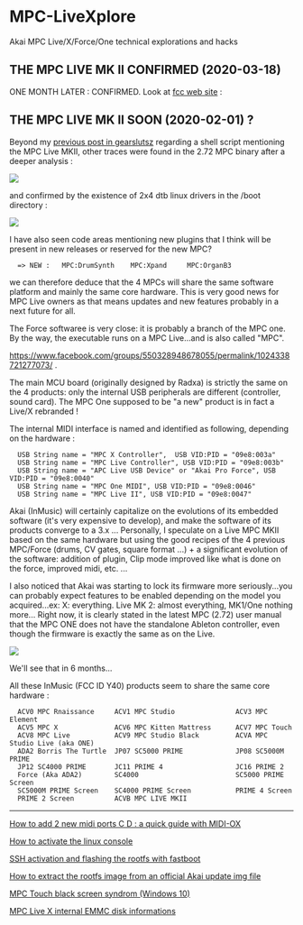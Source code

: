 # MPC-LiveXplore
Akai MPC Live/X/Force/One technical explorations and hacks


## THE MPC LIVE MK II CONFIRMED (2020-03-18)

ONE MONTH LATER : CONFIRMED. Look at [fcc web site](https://apps.fcc.gov/oetcf/eas/reports/ViewExhibitReport.cfm?mode=Exhibits&RequestTimeout=500&calledFromFrame=Y&application_id=RfTo93wUp5E%2FXSCXNY9a4Q%3D%3D&fcc_id=Y4O-ACVB) : 

## THE MPC LIVE MK II SOON (2020-02-01) ?

Beyond my [previous post in gearslutsz](https://www.gearslutz.com/board/showthread.php?p=14503941) regarding a shell script mentioning the MPC Live MKII, other traces were found in the 2.72 MPC binary after a deeper analysis :

<img border="0" src="https://scontent-cdt1-1.xx.fbcdn.net/v/t1.0-9/84102618_882090452220375_7210150333543088128_n.jpg?_nc_cat=106&_nc_ohc=z3gl3AKTi3gAX92AuhU&_nc_ht=scontent-cdt1-1.xx&oh=0d6fb9e5a964ff9a557f2711ed135717&oe=5EBEB9D5"  />

and confirmed by the existence of 2x4 dtb linux drivers in the /boot directory :

<img border="0" src="https://scontent-cdg2-1.xx.fbcdn.net/v/t1.0-9/84054703_882226772206743_6139209442400403456_n.jpg?_nc_cat=110&_nc_ohc=xLlWOZHcM7sAX_4w-Ks&_nc_ht=scontent-cdg2-1.xx&oh=a28ac0cd68f776431ca1d5806d293614&oe=5E8EB670" />

I have also seen code areas mentioning new plugins that I think will be present in new releases or reserved for the new MPC?  

      => NEW :   MPC:DrumSynth    MPC:Xpand     MPC:OrganB3

we can therefore deduce that the 4 MPCs will share the same software platform and mainly the same core hardware.
This is very good news for MPC Live owners as that means updates and new features probably in a next future for all.   

The Force softwaree is very close: it is probably a branch of the MPC one. By the way, the executable runs on a MPC Live...and is also called "MPC". 

https://www.facebook.com/groups/550328948678055/permalink/1024338721277073/  . 

The main MCU board (originally designed by Radxa) is strictly the same on the 4 products: only the internal USB peripherals are different (controller, sound card). The MPC One supposed to be "a new" product is in fact a Live/X rebranded !  

The internal MIDI interface is named and identified as following, depending on the hardware :  

      USB String name = "MPC X Controller",  USB VID:PID = "09e8:003a"
      USB String name = "MPC Live Controller", USB VID:PID = "09e8:003b"
      USB String name = "APC Live USB Device" or "Akai Pro Force", USB VID:PID = "09e8:0040"
      USB String name = "MPC One MIDI", USB VID:PID = "09e8:0046"
      USB String name = "MPC Live II", USB VID:PID = "09e8:0047"

Akai (InMusic) will certainly capitalize on the evolutions of its embedded software (it's very expensive to develop), and make the software of its products converge to a 3.x ... Personally, I speculate on a Live MPC MKII based on the same hardware but using the good recipes of the 4 previous MPC/Force (drums, CV gates, square format ...) + a significant evolution of the software: addition of plugin, Clip mode improved like what is done on the force, improved midi, etc. ...  

I also noticed that Akai was starting to lock its firmware more seriously...you can probably expect features to be enabled depending on the model you acquired...ex: X: everything. Live MK 2: almost everything, MK1/One nothing more...  Right now, it is clearly stated in the latest MPC (2.72) user manual that the MPC ONE does not have the standalone Ableton controller, even though the firmware is exactly the same as on the Live.

<img border="0" src="https://scontent-cdt1-1.xx.fbcdn.net/v/t1.0-9/85106040_889619251467495_2131203209392291840_n.jpg?_nc_cat=106&_nc_sid=1480c5&_nc_ohc=i9EmeYz5MZMAX8Rq8ff&_nc_ht=scontent-cdt1-1.xx&oh=27e9aad0ca843261a8a4f43d04195f19&oe=5E9C7341" />

We'll see that in 6 months...

All these InMusic (FCC ID Y40) products seem to share the same core hardware :

      ACV0 MPC Rnaissance     ACV1 MPC Studio               ACV3 MPC Element
      ACV5 MPC X              ACV6 MPC Kitten Mattress      ACV7 MPC Touch
      ACV8 MPC Live           ACV9 MPC Studio Black         ACVA MPC Studio Live (aka ONE)
      ADA2 Borris The Turtle  JP07 SC5000 PRIME             JP08 SC5000M PRIME
      JP12 SC4000 PRIME       JC11 PRIME 4                  JC16 PRIME 2
      Force (Aka ADA2)        SC4000                        SC5000 PRIME Screen
      SC5000M PRIME Screen    SC4000 PRIME Screen           PRIME 4 Screen
      PRIME 2 Screen          ACVB MPC LIVE MKII

-----------------------------------------------------------------------------------------------------------------------
[How to add 2 new midi ports C D : a quick guide with MIDI-OX](https://github.com/TheKikGen/MPC-LiveXplore/wiki/Add-2-new-midi-ports-C-D---a-quick-guide-with-MIDI-OX)

[How to activate the linux console](https://github.com/TheKikGen/MPC-LiveXplore/wiki/How-to-activate-the-linux-console)

[SSH activation and flashing the rootfs with fastboot](https://github.com/TheKikGen/MPC-LiveXplore/wiki/SSH-activation-and-flashing-the-rootfs-with-fastboot)

[How to extract the rootfs image from an official Akai update img file](https://github.com/TheKikGen/MPC-LiveXplore/wiki/How-to-extract-the-2.6-rootfs-img-from-the-update.img)

[MPC Touch black screen syndrom (Windows 10)](https://github.com/TheKikGen/MPC-LiveXplore/wiki/MPC-Touch-black-screen-syndrom-(Win-10))

[MPC Live X internal EMMC disk informations](https://github.com/TheKikGen/MPC-LiveXplore/wiki/MPC-Live-X-internal-EMMC-disk-informations)


